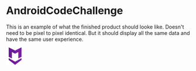 # AndroidCodeChallenge

This is an example of what the finished product should looke like. Doesn't need to be pixel to pixel identical. But it should display all the same data and have the same user experience.

![](https://github.com/adam-p/markdown-here/raw/master/src/common/images/icon48.png)
